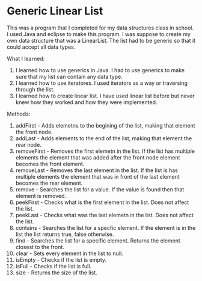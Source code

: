 # Generic Linear List
This was a program that I completed for my data structures class in school. I used Java and eclipse to make this program. I was suppose to create my own data structure that was a LinearList. The list had to be generic so that it could accept all data types. 


What I learned:
  1. I learned how to use generics in Java. I had to use generics to make sure that my list can contain any data type.
  2. I learned how to use iteratores. I used iterators as a way or traversing through the list.
  3. I learned how to create linear list. I have used linear list before but never knew how they worked and how they were implemented.


Methods:
  1. addFirst - Adds elemetns to the begining of the list, making that element the front node. 
  2. addLast - Adds elements to the end of the list, making that element the rear node.
  3. removeFirst - Removes the first elemetn in the list. If the list has multiple elements the element that was added after the front node element becomes the front element.
  4. removeLast - Removes the last element in the list. If the list is has multiple elements the element that was in front of the last element becomes the rear element.
  5. remove - Searches the list for a value. If the value is found then that element is removed. 
  6. peekFirst - Checks what is the first element in the list. Does not affect the list.
  7. peekLast - Checks what was the last elemetn in the list. Does not affect the list.
  8. contains - Searches the list for a specfic element. If the element is in the list the list returns true, false otherwise.
  9. find - Searches the list for a specific element. Returns the element closest to the front.
  10. clear - Sets every element in the list to null.
  11. isEmpty - Checks if the list is empty.
  12. isFull - Checks if the list is full.
  13. size - Returns the size of the list.

